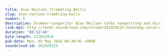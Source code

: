 ```yaml
---
title: Alex Neilson (Trembling Bells)
slug: alex-neilson-trembling-bells
number: 5
description: Drummer-songwriter Alex Neilson talks songwriting and discusses how he, as captain, steers the ship that is psych-folk rockers Trembling Bells. Hear an in-progress &#39;space shanty&#39;, recorded at a practice session, as well as a live acapella performance of &#39;The Day That Maya Deren Died&#39; from Wide Majestic Aire - out now on Tin Angel Records.
link-mp3: http://feeds.soundcloud.com/stream/261929125-hatondog-verse-chorus-verse-ep5-alex-neilson-trembling-bells.mp3
duration: "00:52:46"
byte-length: 127652910
pub-date: Mon, 02 May 2016 06:30:01 +0000
soundcloud-id: 261929125
---
```

